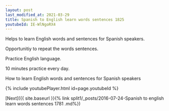```yaml
---
layout: post
last_modified_at: 2021-03-29
title: Spanish to English learn words sentences 1825 
youtubeId: IE-WlNgoRX4
---
```

 
 
Helps to learn English words and sentences for Spanish speakers.

Opportunitiy to repeat the words sentences. 

Practice English language. 
 
10 minutes practice every day. 
 
How to learn English words and sentences for Spanish speakers 
 
{% include youtubePlayer.html id=page.youtubeId %}
 
 
[Next]({{ site.baseurl }}{% link  split1/_posts/2016-07-24-Spanish to english learn words sentences 1781 .md%})
 
